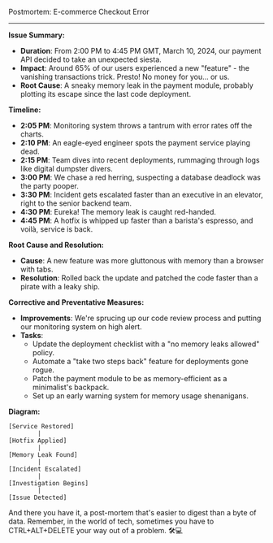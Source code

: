 Postmortem: E-commerce Checkout Error

---

**Issue Summary:**
- **Duration**: From 2:00 PM to 4:45 PM GMT, March 10, 2024, our payment API decided to take an unexpected siesta.
- **Impact**: Around 65% of our users experienced a new "feature" - the vanishing transactions trick. Presto! No money for you... or us.
- **Root Cause**: A sneaky memory leak in the payment module, probably plotting its escape since the last code deployment.

**Timeline:**
- **2:05 PM**: Monitoring system throws a tantrum with error rates off the charts.
- **2:10 PM**: An eagle-eyed engineer spots the payment service playing dead.
- **2:15 PM**: Team dives into recent deployments, rummaging through logs like digital dumpster divers.
- **3:00 PM**: We chase a red herring, suspecting a database deadlock was the party pooper.
- **3:30 PM**: Incident gets escalated faster than an executive in an elevator, right to the senior backend team.
- **4:30 PM**: Eureka! The memory leak is caught red-handed.
- **4:45 PM**: A hotfix is whipped up faster than a barista's espresso, and voilà, service is back.

**Root Cause and Resolution:**
- **Cause**: A new feature was more gluttonous with memory than a browser with tabs.
- **Resolution**: Rolled back the update and patched the code faster than a pirate with a leaky ship.

**Corrective and Preventative Measures:**
- **Improvements**: We're sprucing up our code review process and putting our monitoring system on high alert.
- **Tasks**:
  - Update the deployment checklist with a "no memory leaks allowed" policy.
  - Automate a "take two steps back" feature for deployments gone rogue.
  - Patch the payment module to be as memory-efficient as a minimalist's backpack.
  - Set up an early warning system for memory usage shenanigans.

**Diagram:**
```
[Service Restored]
        |
[Hotfix Applied]
        |
[Memory Leak Found]
        |
[Incident Escalated]
        |
[Investigation Begins]
        |
[Issue Detected]
```

And there you have it, a post-mortem that's easier to digest than a byte of data. Remember, in the world of tech, sometimes you have to CTRL+ALT+DELETE your way out of a problem.  🛠️💻
